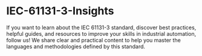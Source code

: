 # IEC-61131-3-Insights
If you want to learn about the IEC 61131-3 standard, discover best practices, helpful guides, and resources to improve your skills in industrial automation, follow us! We share clear and practical content to help you master the languages and methodologies defined by this standard.
